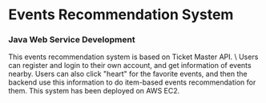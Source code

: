 # Events Recommendation System
### Java Web Service Development

This events recommendation system is based on Ticket Master API. \\
Users can register and login to their own account, and get information of events nearby. Users can also click "heart" for the favorite events, and then the backend use this information to do item-based events recommendation for them. 
This system has been deployed on AWS EC2.


